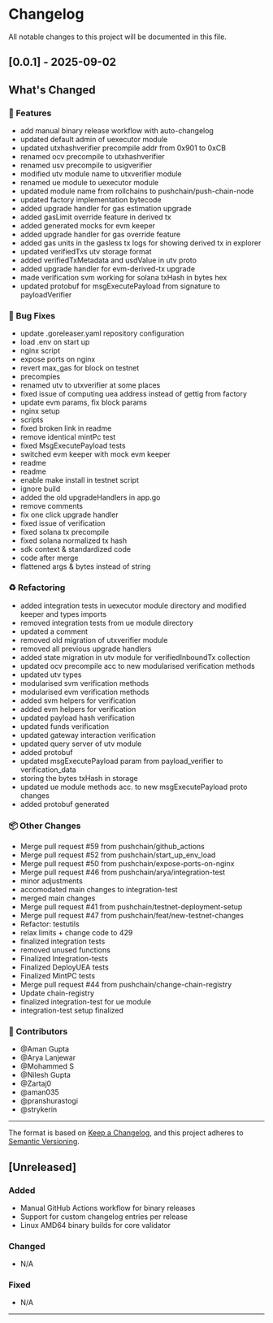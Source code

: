 # Changelog

All notable changes to this project will be documented in this file.

## [0.0.1] - 2025-09-02

## What's Changed

### 🚀 Features
- add manual binary release workflow with auto-changelog
- updated default admin of uexecutor module
- updated utxhashverifier precompile addr from 0x901 to 0xCB
- renamed ocv precompile to utxhashverifier
- renamed usv precompile to usigverifier
- modified utv module name to utxverifier module
- renamed ue module to uexecutor module
- updated module name from rollchains to pushchain/push-chain-node
- updated factory implementation bytecode
- added upgrade handler for gas estimation upgrade
- added gasLimit override feature in derived tx
- added generated mocks for evm keeper
- added upgrade handler for gas override feature
- added gas units in the gasless tx logs for showing derived tx in explorer
- updated verifiedTxs utv storage format
- added verifiedTxMetadata and usdValue in utv proto
- added upgrade handler for evm-derived-tx upgrade
- made verification svm working for solana txHash in bytes hex
- updated protobuf for msgExecutePayload from signature to payloadVerifier

### 🐛 Bug Fixes
- update .goreleaser.yaml repository configuration
- load .env on start up
- nginx script
- expose ports on nginx
- revert max_gas for block on testnet
- precompies
- renamed utv to utxverifier at some places
- fixed issue of computing uea address instead of gettig from factory
- update evm params, fix block params
- nginx setup
- scripts
- fixed broken link in readme
- remove identical mintPc test
- fixed MsgExecutePayload tests
- switched evm keeper with mock evm keeper
- readme
- readme
- enable make install in testnet script
- ignore build
- added the old upgradeHandlers in app.go
- remove comments
- fix one click upgrade handler
- fixed issue of verification
- fixed solana tx precompile
- fixed solana normalized tx hash
- sdk context & standardized code
- code after merge
- flattened args & bytes instead of string

### ♻️ Refactoring
- added integration tests in uexecutor module directory and modified keeper and types imports
- removed integration tests from ue module directory
- updated a comment
- removed old migration of utxverifier module
- removed all previous upgrade handlers
- added state migration in utv module for verifiedInboundTx collection
- updated ocv precompile acc to new modularised verification methods
- updated utv types
- modularised svm verification methods
- modularised evm verification methods
- added svm helpers for verification
- added evm helpers for verification
- updated payload hash verification
- updated funds verification
- updated gateway interaction verification
- updated query server of utv module
- added protobuf
- updated msgExecutePayload param from payload_verifier to verification_data
- storing the bytes txHash in storage
- updated ue module methods acc. to new msgExecutePayload proto changes
- added protobuf generated

### 📦 Other Changes
- Merge pull request #59 from pushchain/github_actions
- Merge pull request #52 from pushchain/start_up_env_load
- Merge pull request #50 from pushchain/expose-ports-on-nginx
- Merge pull request #46 from pushchain/arya/integration-test
- minor adjustments
- accomodated main changes to integration-test
- merged main changes
- Merge pull request #41 from pushchain/testnet-deployment-setup
- Merge pull request #47 from pushchain/feat/new-testnet-changes
- Refactor: testutils
- relax limits + change code to 429
- finalized integration tests
- removed unused functions
- Finalized Integration-tests
- Finalized DeployUEA tests
- Finalized MintPC tests
- Merge pull request #44 from pushchain/change-chain-registry
- Update chain-registry
- finalized integration-test for ue module
- integration-test setup finalized

### 👥 Contributors
- @Aman Gupta
- @Arya Lanjewar
- @Mohammed S
- @Nilesh Gupta
- @Zartaj0
- @aman035
- @pranshurastogi
- @strykerin

---

The format is based on [Keep a Changelog](https://keepachangelog.com/en/1.0.0/),
and this project adheres to [Semantic Versioning](https://semver.org/spec/v2.0.0.html).

## [Unreleased]

### Added
- Manual GitHub Actions workflow for binary releases
- Support for custom changelog entries per release
- Linux AMD64 binary builds for core validator

### Changed
- N/A

### Fixed
- N/A

---

<!-- Previous releases will be added here automatically by the workflow -->